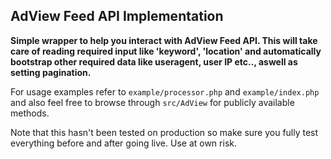 ## AdView Feed API Implementation

**Simple wrapper to help you interact with AdView Feed API. This will take care of reading required input like 'keyword', 'location' and automatically bootstrap other required data like useragent, user IP etc.., aswell as setting pagination.**

For usage examples refer to `example/processor.php` and `example/index.php` and also feel free to browse through `src/AdView` for publicly available methods.

Note that this hasn't been tested on production so make sure you fully test everything before and after going live. Use at own risk.
